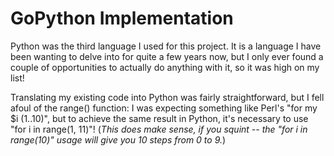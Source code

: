 # GoPython Implementation

Python was the third language I used for this project. It is a language I have been wanting to delve into for quite a few years now, but I only ever found a couple of opportunities to actually do anything with it, so it was high on my list!

Translating my existing code into Python was fairly straightforward, but I fell afoul of the range() function: I was expecting something like Perl's "for my $i (1..10)", but to achieve the same result in Python, it's necessary to use "for i in range(1, 11)"! (*This does make sense, if you squint -- the "for i in range(10)" usage will give you 10 steps from 0 to 9.*)
